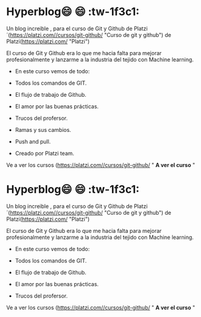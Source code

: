 # Hyperblog:smile: :smile: :tw-1f3c1:
Un blog increible , para el curso de Git y Github de Platzi´(https://platzi.com//cursos/git-github/ "Curso de git y github") de Platzi(https://platzi.com/ "Platzi")

El curso de Git y Github era lo que me hacia falta para mejorar profesionalmente y lanzarme a la industria del tejido con Machine learning.

- En este curso vemos de todo:

- Todos los comandos de GIT.
- El flujo de trabajo de Github.
- El amor por las buenas prácticas.
- Trucos del profersor.
- Ramas y sus cambios.
- Push and pull.
- Creado por Platzi team.


Ve a ver los cursos (https://platzi.com//cursos/git-github/ " **A ver el curso** "
# Hyperblog:smile: :smile: :tw-1f3c1:
Un blog increible , para el curso de Git y Github de Platzi´(https://platzi.com//cursos/git-github/ "Curso de git y github") de Platzi(https://platzi.com/ "Platzi")

El curso de Git y Github era lo que me hacia falta para mejorar profesionalmente y lanzarme a la industria del tejido con Machine learning.

- En este curso vemos de todo:

- Todos los comandos de GIT.
- El flujo de trabajo de Github.
- El amor por las buenas prácticas.
- Trucos del profersor.

Ve a ver los cursos (https://platzi.com//cursos/git-github/ " **A ver el curso** "
